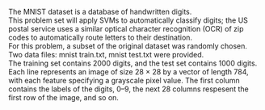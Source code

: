 The MNIST dataset is a database of handwritten digits. <br />
This problem set will apply SVMs to automatically classify digits; the US postal service uses a similar optical character recognition (OCR) of zip codes to automatically route letters to their destination. <br />
For this problem, a subset of the original dataset was randomly chosen. Two data files: mnist train.txt, mnist test.txt were provided. <br />
The training set contains 2000 digits, and the test set contains 1000 digits. Each line represents an image of size 28 × 28 by a vector of length 784, with each feature specifying a grayscale pixel value. The first column contains the labels of the digits, 0–9, the next 28 columns respesent the first row of the image, and so on.
